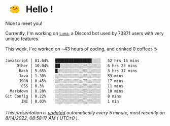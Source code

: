 <h1>   <img src="./spoinky.gif" style="vertical-align:middle;" width="30px">   Hello ! </h1>

Nice to meet you!

Currently, I'm working on <a href='https://github.com/Asgarrrr/Luna'>`Luna`</a>, a Discord bot used by 73871 users with very unique features.

This week, I've worked on ~43 hours of coding, and drinked 0 coffees ☕

```
JavaScript │ 81.64%   ████████████████░░░░   52 hrs 15 mins
     Other │ 10.04%   ██░░░░░░░░░░░░░░░░░░   6 hrs 25 mins
      Bash │ 5.65%    █░░░░░░░░░░░░░░░░░░░   3 hrs 37 mins
      Java │ 1.38%    ░░░░░░░░░░░░░░░░░░░░   53 mins
      JSON │ 0.45%    ░░░░░░░░░░░░░░░░░░░░   17 mins
       CSS │ 0.3%     ░░░░░░░░░░░░░░░░░░░░   11 mins
  Markdown │ 0.28%    ░░░░░░░░░░░░░░░░░░░░   10 mins
Git Config │ 0.22%    ░░░░░░░░░░░░░░░░░░░░   8 mins
       INI │ 0.03%    ░░░░░░░░░░░░░░░░░░░░   1 min
```

###### This presentation is [updated](https://github.com/Asgarrrr) automatically every 5 minute, most recently on 8/14/2022, 08:58:17 AM ( UTC±0 ).